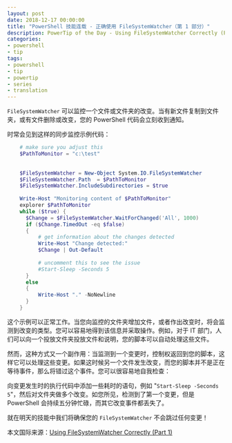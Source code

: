 ```yaml
---
layout: post
date: 2018-12-17 00:00:00
title: "PowerShell 技能连载 - 正确使用 FileSystemWatcher（第 1 部分）"
description: PowerTip of the Day - Using FileSystemWatcher Correctly (Part 1)
categories:
- powershell
- tip
tags:
- powershell
- tip
- powertip
- series
- translation
---
```

`FileSystemWatcher` 可以监控一个文件或文件夹的改变。当有新文件复制到文件夹，或有文件删除或改变，您的 PowerShell 代码会立刻收到通知。

时常会见到这样的同步监控示例代码：

```powershell
    # make sure you adjust this
    $PathToMonitor = "c:\test"
    
    
    $FileSystemWatcher = New-Object System.IO.FileSystemWatcher
    $FileSystemWatcher.Path  = $PathToMonitor
    $FileSystemWatcher.IncludeSubdirectories = $true
    
    Write-Host "Monitoring content of $PathToMonitor"
    explorer $PathToMonitor
    while ($true) {
      $Change = $FileSystemWatcher.WaitForChanged('All', 1000)
      if ($Change.TimedOut -eq $false)
      {
          # get information about the changes detected
          Write-Host "Change detected:"
          $Change | Out-Default
    
          # uncomment this to see the issue
          #Start-Sleep -Seconds 5
      }
      else
      {
          Write-Host "." -NoNewline
      }
    }
```

这个示例可以正常工作。当您向监控的文件夹增加文件，或者作出改变时，将会监测到改变的类型。您可以容易地得到该信息并采取操作。例如，对于 IT 部门，人们可以向一个投放文件夹投放文件和说明，您的脚本可以自动处理这些文件。

然而，这种方式又一个副作用：当监测到一个变更时，控制权返回到您的脚本，这样它可以处理这些变更。如果这时候另一个文件发生改变，而您的脚本并不是正在等待事件，那么将错过这个事件。您可以很容易地自我检查：

向变更发生时的执行代码中添加一些耗时的语句，例如 "`Start-Sleep -Seconds 5`"，然后对文件夹做多个改变。如您所见，检测到了第一个变更，但是 PowerShell 会持续五分钟忙碌，而其它改变事件都丢失了。

就在明天的技能中我们将确保您的 `FileSystemWatcher` 不会跳过任何变更！

<!--more-->
本文国际来源：[Using FileSystemWatcher Correctly (Part 1)](https://community.idera.com/database-tools/powershell/powertips/b/tips/posts/using-filesystemwatcher-correctly-part-1)
